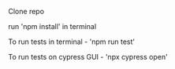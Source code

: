 Clone repo

run 'npm install' in terminal
  
To run tests in terminal - 'npm run test'
  
To run tests on cypress GUI - 'npx cypress open'
